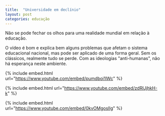 ```yaml
---
title:  "Universidade em declínio"
layout: post
categories: educação
---
```


Não se pode fechar os olhos para uma realidade mundial em relação à educação.  


O vídeo é bom e explica bem alguns problemas que afetam o sistema educacional nacional, mas pode ser aplicado de uma forma geral. Sem os clássicos, realmente tudo se perde. Com as ideologias "anti-humanas", não há esperança neste ambiente. 

{% include embed.html url="https://www.youtube.com/embed/pumdboi1lWc" %}

{% include embed.html url="https://www.youtube.com/embed/zdRIJjhkH-k" %}

{% include embed.html url="https://www.youtube.com/embed/0kvOMgosIlg" %}


